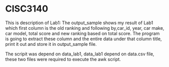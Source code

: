 # CISC3140
This is description of Lab1:
The output_sample shows my result of Lab1 which first column is the old ranking and following by,car_id, year, car make, car model, total score and new ranking based on total score. The program is going to extract these column and the entire data under that column title, print it out and store it in output_sample file.

The scripit was depend on data_lab1, data_lab1 depend on data.csv file, these two files were required to execute the awk script.
